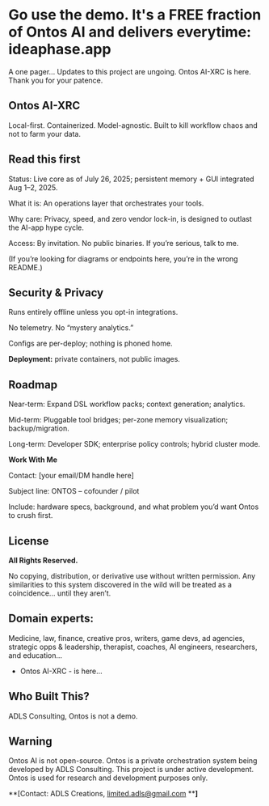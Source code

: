 # Go use the demo. It's a FREE fraction of Ontos AI and delivers everytime: ideaphase.app 
A one pager... 
Updates to this project are ungoing. Ontos AI-XRC is here. Thank you for your patence.

## Ontos AI-XRC


Local-first. Containerized. Model-agnostic. Built to kill workflow chaos and not to farm your data.

## Read this first
Status: Live core as of July 26, 2025; persistent memory + GUI integrated Aug 1–2, 2025.

What it is: An operations layer that orchestrates your tools.

Why care: Privacy, speed, and zero vendor lock-in, is designed to outlast the AI-app hype cycle.

Access: By invitation. No public binaries. If you’re serious, talk to me.

(If you’re looking for diagrams or endpoints here, you’re in the wrong README.)

## Security & Privacy
Runs entirely offline unless you opt-in integrations.

No telemetry. No “mystery analytics.”

Configs are per-deploy; nothing is phoned home.

**Deployment:** private containers, not public images.

## Roadmap 
Near-term: Expand DSL workflow packs; context generation; analytics.

Mid-term: Pluggable tool bridges; per-zone memory visualization; backup/migration.

Long-term: Developer SDK; enterprise policy controls; hybrid cluster mode.

**Work With Me**

Contact: [your email/DM handle here]

Subject line: ONTOS – cofounder / pilot

Include: hardware specs, background, and what problem you’d want Ontos to crush first.

## License
**All Rights Reserved.**

No copying, distribution, or derivative use without written permission. Any similarities to this system discovered in the wild will be treated as a coincidence... until they aren’t.

## Domain experts:
 Medicine, law, finance, creative pros, writers, game devs, ad agencies, strategic opps & leadership, therapist, coaches, AI engineers, researchers, and education...
 

* Ontos AI-XRC - is here...

## Who Built This?
ADLS Consulting,
Ontos is not a demo.

## Warning

Ontos AI is not open-source. Ontos is a private orchestration system being developed by ADLS Consulting. This project is under active development. Ontos is used for research and development purposes only.




\*\*\[Contact: ADLS Creations, [limited.adls@gmail.com](mailto:limited.adls@gmail.com) \*\***]**











